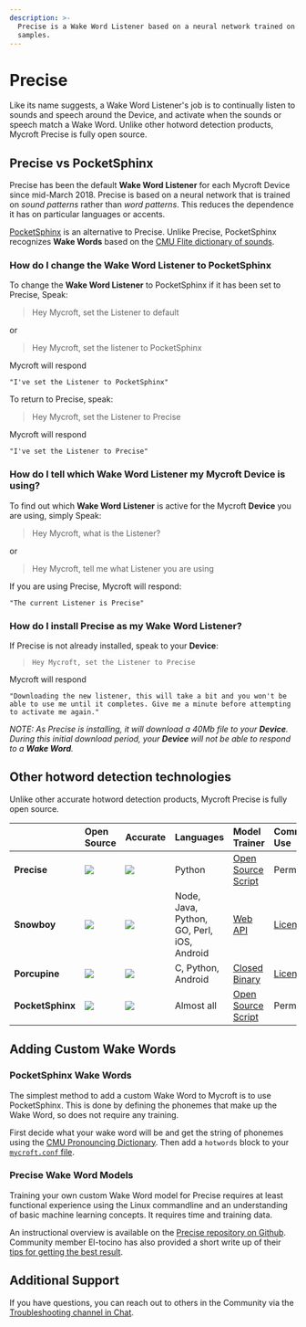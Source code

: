 ```yaml
---
description: >-
  Precise is a Wake Word Listener based on a neural network trained on sound
  samples.
---
```


# Precise

Like its name suggests, a Wake Word Listener's job is to continually listen to sounds and speech around the Device, and activate when the sounds or speech match a Wake Word. Unlike other hotword detection products, Mycroft Precise is fully open source.

## Precise vs PocketSphinx

Precise has been the default **Wake Word Listener** for each Mycroft Device since mid-March 2018. Precise is based on a neural network that is trained on _sound patterns_ rather than _word patterns_. This reduces the dependence it has on particular languages or accents.

[PocketSphinx](https://github.com/cmusphinx/pocketsphinx) is an alternative to Precise. Unlike Precise, PocketSphinx recognizes **Wake Words** based on the [CMU Flite dictionary of sounds](http://www.speech.cs.cmu.edu/cgi-bin/cmudict).

### How do I change the **Wake Word Listener** to PocketSphinx

To change the **Wake Word Listener** to PocketSphinx if it has been set to Precise, Speak:

> Hey Mycroft, set the Listener to default

or

> Hey Mycroft, set the listener to PocketSphinx

Mycroft will respond

`"I've set the Listener to PocketSphinx"`

To return to Precise, speak:

> Hey Mycroft, set the Listener to Precise

Mycroft will respond

`"I've set the Listener to Precise"`

### How do I tell which **Wake Word Listener** my Mycroft **Device** is using?

To find out which **Wake Word Listener** is active for the Mycroft **Device** you are using, simply Speak:

> Hey Mycroft, what is the Listener?

or

> Hey Mycroft, tell me what Listener you are using

If you are using Precise, Mycroft will respond:

`"The current Listener is Precise"`

### How do I install Precise as my **Wake Word Listener**?

If Precise is not already installed, speak to your **Device**:

> `Hey Mycroft, set the Listener to Precise`

Mycroft will respond

`"Downloading the new listener, this will take a bit and you won't be able to use me until it completes. Give me a minute before attempting to activate me again."`

_NOTE: As Precise is installing, it will download a 40Mb file to your **Device**. During this initial download period, your **Device** will not be able to respond to a **Wake Word**._

## Other hotword detection technologies

Unlike other accurate hotword detection products, Mycroft Precise is fully open source.

|  | Open Source | Accurate | Languages | Model Trainer | Commercial Use | GitHub |
| :--- | :--- | :--- | :--- | :--- | :--- | :--- |
| **Precise** | ![](https://images2.imgbox.com/c7/63/UVtCmPfa_o.png) | ![](https://images2.imgbox.com/c7/63/UVtCmPfa_o.png) | Python | [Open Source Script](https://github.com/MycroftAI/mycroft-precise/wiki/Training-your-own-wake-word) | Permitted | [MycroftAI/mycroft-precise](https://github.com/MycroftAI/mycroft-precise) |
| **Snowboy** | ![](https://images2.imgbox.com/99/47/lm3vjOzO_o.png) | ![](https://images2.imgbox.com/c7/63/UVtCmPfa_o.png) | Node, Java, Python, GO, Perl, iOS, Android | [Web API](http://docs.kitt.ai/snowboy/#restful-api) | [License Fee](https://github.com/Kitt-AI/snowboy/blob/master/README_commercial.md#evaluation-license-faq) | [Kitt-AI/snowboy](https://github.com/kitt-ai/snowboy) |
| **Porcupine** | ![](https://images2.imgbox.com/99/47/lm3vjOzO_o.png) | ![](https://images2.imgbox.com/c7/63/UVtCmPfa_o.png) | C, Python, Android | [Closed Binary](https://github.com/Picovoice/Porcupine/tree/master/tools/optimizer) | [License Fee](https://github.com/Picovoice/Porcupine#license) | [Picovoice/Porcupine](https://github.com/Picovoice/Porcupine) |
| **PocketSphinx** | ![](https://images2.imgbox.com/c7/63/UVtCmPfa_o.png) | ![](https://images2.imgbox.com/99/47/lm3vjOzO_o.png) | Almost all | [Open Source Script](https://cmusphinx.github.io/wiki/tutorialam/) | Permitted | [cmusphinx/pocketsphinx](https://github.com/cmusphinx/pocketsphinx) |

## Adding Custom Wake Words

### PocketSphinx Wake Words

The simplest method to add a custom Wake Word to Mycroft is to use PocketSphinx. This is done by defining the phonemes that make up the Wake Word, so does not require any training.

First decide what your wake word will be and get the string of phonemes using the [CMU Pronouncing Dictionary](http://www.speech.cs.cmu.edu/cgi-bin/cmudict). Then add a `hotwords` block to your [`mycroft.conf` file](/using-mycroft-ai/customizations/mycroft-conf/#changing-your-wake-word).

### Precise Wake Word Models

Training your own custom Wake Word model for Precise requires at least functional experience using the Linux commandline and an understanding of basic machine learning concepts. It requires time and training data.

An instructional overview is available on the [Precise repository on Github](https://github.com/MycroftAI/mycroft-precise/wiki/Training-your-own-wake-word#how-to-train-your-own-wake-word). Community member El-tocino has also provided a short write up of their [tips for getting the best result](https://github.com/el-tocino/localcroft/blob/master/precise/Precise.md).

## Additional Support

If you have questions, you can reach out to others in the Community via the [Troubleshooting channel in Chat](https://chat.mycroft.ai/community/channels/troubleshooting).
